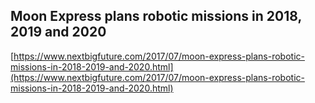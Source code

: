 ## Moon Express plans robotic missions in 2018, 2019 and 2020
  
  [https://www.nextbigfuture.com/2017/07/moon-express-plans-robotic-missions-in-2018-2019-and-2020.html](https://www.nextbigfuture.com/2017/07/moon-express-plans-robotic-missions-in-2018-2019-and-2020.html)